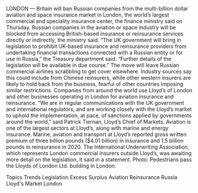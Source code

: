 LONDON — Britain will ban Russian companies from the multi-billion dollar aviation and space insurance market in London, the world’s largest commercial and speciality insurance center, the finance ministry said on Thursday.
Russian companies in the aviation or space industry will be blocked from accessing British-based insurance or reinsurance services directly or indirectly, the ministry said.
“The UK government will bring in legislation to prohibit UK-based insurance and reinsurance providers from undertaking financial transactions connected with a Russian entity or for use in Russia,” the Treasury department said.
“Further details of the legislation will be available in due course.”
The move will leave Russian commercial airlines scrabbling to get cover elsewhere. Industry sources say this could include from Chinese reinsurers, while other western insurers are likely to hold back from the business, fearful of other countries imposing similar restrictions.
Companies from around the world use Lloyd’s of London and other businesses operating in London for aviation insurance and reinsurance.
“We are in regular communications with the UK government and international regulators, and are working closely with the Lloyd’s market to uphold the implementation, at pace, of sanctions applied by governments around the world,” said Patrick Tiernan, Lloyd’s Chief of Markets.
Aviation is one of the largest sectors at Lloyd’s, along with marine and energy insurance.
Marine, aviation and transport at Lloyd’s reported gross written premium of three billion pounds ($4.01 billion) in insurance and 1.5 billion pounds in reinsurance in 2020.
The International Underwriting Association, which represents London commercial insurers outside Lloyd’s, was awaiting more detail on the legislation, it said in a statement.
Photo: Pedestrians pass the Lloyds of London Ltd. building in London.

Topics
Trends
Legislation
Excess Surplus
Aviation
Reinsurance
Russia
Lloyd's
Market
London

